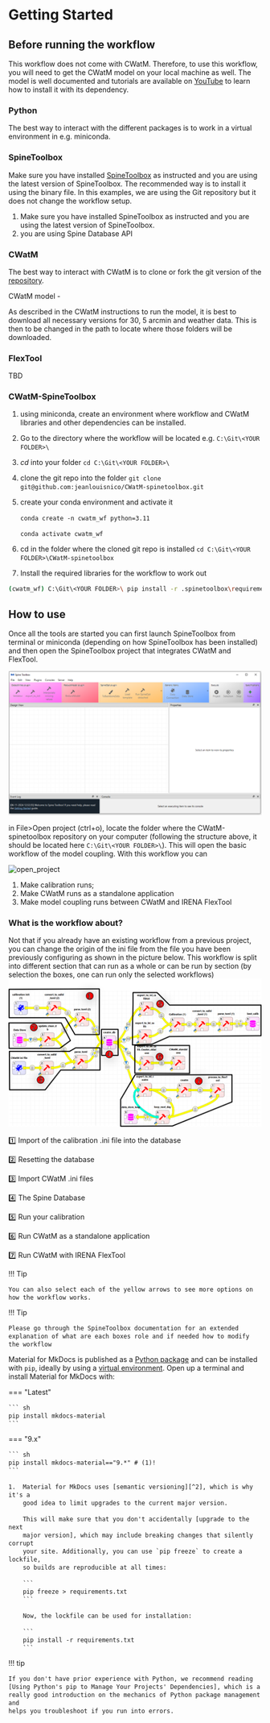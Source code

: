 # Getting Started
## Before running the workflow

This workflow does not come with CWatM. Therefore, to use this workflow, you will need to get the CWatM model on your local machine as well. The model is well documented and tutorials are available on [YouTube](https://www.youtube.com/@MikhailSmilovic) to learn how to install it with its dependency.

### Python

The best way to interact with the different packages is to work in a virtual environment in e.g. miniconda. 

### SpineToolbox

Make sure you have installed [SpineToolbox](https://github.com/spine-tools/Spine-Toolbox/) as instructed and you are using the latest version of SpineToolbox. The recommended way is to install it using the binary file. In this examples, we are using the Git repository but it does not change the workflow setup.

1. Make sure you have installed SpineToolbox as instructed and you are using the latest version of SpineToolbox.
2. you are using Spine Database API 

### CWatM

The best way to interact with CWatM is to clone or fork the git version of the [repository](https://github.com/iiasa/CWatM).

CWatM model - 

As described in the CWatM instructions to run the model, it is best to download all necessary versions for 30, 5 arcmin and weather data. This is then to be changed in the path to locate where those folders will be downloaded.

### FlexTool

TBD

### CWatM-SpineToolbox

1. using miniconda, create an environment where workflow and CWatM libraries and other dependencies can be installed.

2. Go to the directory where the workflow will be located e.g. `C:\Git\<YOUR FOLDER>\`

3. _cd_ into your folder `cd C:\Git\<YOUR FOLDER>\`

4. clone the git repo into the folder `git clone git@github.com:jeanlouisnico/CWatM-spinetoolbox.git`

5. create your conda environment and activate it

   `conda create -n cwatm_wf python=3.11`

   `conda activate cwatm_wf`

6. cd in the folder where the cloned git repo is installed  `cd C:\Git\<YOUR FOLDER>\CWatM-spinetoolbox`

7. Install the required libraries for the workflow to work out

```bash
(cwatm_wf) C:\Git\<YOUR FOLDER>\ pip install -r .spinetoolbox\requirements.txt
```

## How to use

Once all the tools are started you can first launch SpineToolbox from terminal or miniconda (depending on how SpineToolbox has been installed) and then open the SpineToolbox project that integrates CWatM and FlexTool.

![STB_startingpage](images/STB_startingpage.png)

in File>Open project (ctrl+o), locate the folder where the CWatM-spinetoolbox repository on your computer (following the structure above, it should be located here `C:\Git\<YOUR FOLDER>\`). This will open the basic workflow of the model coupling. With this workflow you can

![open_project](C:\Git\CWatM-spinetoolbox-dev\docs\images\open_project.png)

1. Make calibration runs;
2. Make CWatM runs as a standalone application
3. Make model coupling runs between CWatM and IRENA FlexTool 

### What is the workflow about?

Not that if you already have an existing workflow from a previous project, you can change the origin of the ini file from the file you have been previously configuring as shown in the picture below. This workflow is split into different section that can run as a whole or can be run by section (by selection the boxes, one can run only the selected workflows) ![wf_total](images/workflow.svg)

:one: Import of the calibration .ini file into the database

:two: Resetting the database

:three: Import CWatM .ini files

:four: The Spine Database

:five: Run your calibration

:six: Run CWatM as a standalone application

:seven: Run CWatM with IRENA FlexTool 

!!! Tip

    You can also select each of the yellow arrows to see more options on how the workflow works. 

!!! Tip

    Please go through the SpineToolbox documentation for an extended explanation of what are each boxes role and if needed how to modify the workflow



Material for MkDocs is published as a [Python package](https://pypi.org/project/mkdocs-material/) and can be installed with `pip`, ideally by using a [virtual environment](https://realpython.com/what-is-pip/#using-pip-in-a-python-virtual-environment). Open up a terminal and install Material for MkDocs with:

=== "Latest"

    ``` sh
    pip install mkdocs-material
    ```

=== "9.x"

    ``` sh
    pip install mkdocs-material=="9.*" # (1)!
    ```
    
    1.  Material for MkDocs uses [semantic versioning][^2], which is why it's a
        good idea to limit upgrades to the current major version.
    
        This will make sure that you don't accidentally [upgrade to the next
        major version], which may include breaking changes that silently corrupt
        your site. Additionally, you can use `pip freeze` to create a lockfile,
        so builds are reproducible at all times:
    
        ```
        pip freeze > requirements.txt
        ```
    
        Now, the lockfile can be used for installation:
    
        ```
        pip install -r requirements.txt
        ```

[^2]:
    Note that improvements of existing features are sometimes released as
    patch releases, like for example improved rendering of content tabs, as
    they're not considered to be new features.


!!! tip

    If you don't have prior experience with Python, we recommend reading
    [Using Python's pip to Manage Your Projects' Dependencies], which is a
    really good introduction on the mechanics of Python package management and
    helps you troubleshoot if you run into errors.

